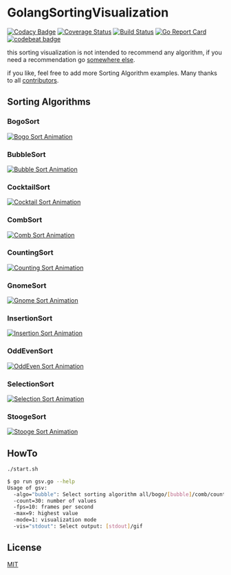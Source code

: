 # GolangSortingVisualization

[![Codacy Badge](https://api.codacy.com/project/badge/Grade/17d6bbf515e9433d9ca995eae45aad16)](https://www.codacy.com/app/SimonWaldherr/GolangSortingVisualization?utm_source=github.com&utm_medium=referral&utm_content=SimonWaldherr/GolangSortingVisualization&utm_campaign=badger)
[![Coverage Status](https://coveralls.io/repos/SimonWaldherr/GolangSortingVisualization/badge.png)](https://coveralls.io/r/SimonWaldherr/GolangSortingVisualization) 
[![Build Status](https://travis-ci.org/SimonWaldherr/GolangSortingVisualization.svg?branch=master)](https://travis-ci.org/SimonWaldherr/GolangSortingVisualization) 
[![Go Report Card](https://goreportcard.com/badge/github.com/simonwaldherr/GolangSortingVisualization)](https://goreportcard.com/report/github.com/simonwaldherr/GolangSortingVisualization)
[![codebeat badge](https://codebeat.co/badges/c175babc-9113-40ab-8802-1cdb4b14d250)](https://codebeat.co/projects/github-com-simonwaldherr-golangsortingvisualization-master)

this sorting visualization is not intended to recommend any algorithm, if you need a recommendation go [somewhere else](https://en.wikipedia.org/wiki/Sorting_algorithm#Comparison_of_algorithms).  

if you like, feel free to add more Sorting Algorithm examples. Many thanks to all [contributors](https://github.com/SimonWaldherr/GolangSortingVisualization/graphs/contributors).

## Sorting Algorithms

### BogoSort

[![Bogo Sort Animation](https://simonwaldherr.github.io/GolangSortingVisualization/sort_bogo.gif)](https://en.wikipedia.org/wiki/Bogosort) 

### BubbleSort

[![Bubble Sort Animation](https://simonwaldherr.github.io/GolangSortingVisualization/sort_bubble.gif)](https://en.wikipedia.org/wiki/Bubble_sort) 

### CocktailSort

[![Cocktail Sort Animation](https://simonwaldherr.github.io/GolangSortingVisualization/sort_cocktail.gif)](https://en.wikipedia.org/wiki/Cocktail_shaker_sort) 

### CombSort

[![Comb Sort Animation](https://simonwaldherr.github.io/GolangSortingVisualization/sort_comb.gif)](https://en.wikipedia.org/wiki/Comb_sort) 

### CountingSort

[![Counting Sort Animation](https://simonwaldherr.github.io/GolangSortingVisualization/sort_counting.gif)](https://en.wikipedia.org/wiki/Counting_sort)

### GnomeSort

[![Gnome Sort Animation](https://simonwaldherr.github.io/GolangSortingVisualization/sort_gnome.gif)](https://en.wikipedia.org/wiki/Gnome_sort)

### InsertionSort

[![Insertion Sort Animation](https://simonwaldherr.github.io/GolangSortingVisualization/sort_insertion.gif)](https://en.wikipedia.org/wiki/Insertion_sort)

### OddEvenSort

[![OddEven Sort Animation](https://simonwaldherr.github.io/GolangSortingVisualization/sort_oddEven.gif)](https://en.wikipedia.org/wiki/Odd–even_sort)

### SelectionSort

[![Selection Sort Animation](https://simonwaldherr.github.io/GolangSortingVisualization/sort_selection.gif)](https://en.wikipedia.org/wiki/Selection_sort)

### StoogeSort

[![Stooge Sort Animation](https://simonwaldherr.github.io/GolangSortingVisualization/sort_stooge.gif)](https://en.wikipedia.org/wiki/Stooge_sort)

## HowTo

```sh
./start.sh
```

```sh
$ go run gsv.go --help
Usage of gsv:
  -algo="bubble": Select sorting algorithm all/bogo/[bubble]/comb/counting/gnome/insertion/oddEven/selection/sleep
  -count=30: number of values
  -fps=10: frames per second
  -max=9: highest value
  -mode=1: visualization mode
  -vis="stdout": Select output: [stdout]/gif
```

## License

[MIT](https://github.com/SimonWaldherr/GolangSortingVisualization/blob/master/LICENSE)